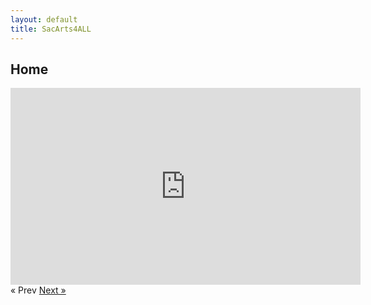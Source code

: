 ```yaml
---
layout: default
title: SacArts4ALL
---
```


## Home






<iframe width="560" height="315" src="https://www.youtube.com/embed/yUh6sYJOwrU?ecver=1" frameborder="0" allowfullscreen></iframe>

<!-- Pagination -->
<div class="pagination">
  <span class="pagination-item older">&laquo; Prev</span>
  <a class="pagination-item newer" href="{{ site.baseurl }}/executive_summary">Next &raquo;</a>
</div>

